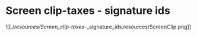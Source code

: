 # Screen clip-taxes - signature ids

![[./_resources/Screen_clip-taxes_-_signature_ids.resources/ScreenClip.png]]
